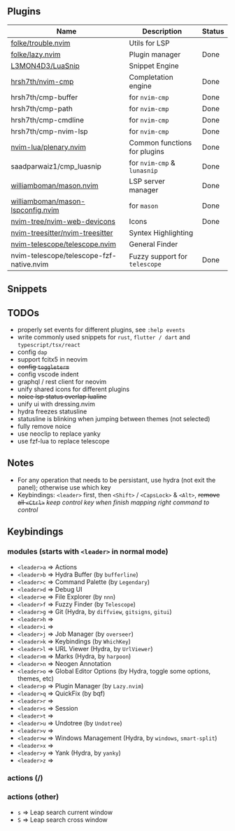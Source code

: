 ## Plugins

| Name                                                              | Description                   | Status |
| ----------------------------------------------------------------- | ----------------------------- | ------ |
| [folke/trouble.nvim](https://github.com/folke/trouble.nvim)       | Utils for LSP                 |        |
| [folke/lazy.nvim]()                                               | Plugin manager                | Done   |
| [L3MON4D3/LuaSnip](https://github.com/L3MON4D3/LuaSnip)           | Snippet Engine                |        |
| [hrsh7th/nvim-cmp](https://github.com/hrsh7th/nvim-cmp)           | Completation engine           | Done   |
| hrsh7th/cmp-buffer                                                | for `nvim-cmp`                | Done   |
| hrsh7th/cmp-path                                                  | for `nvim-cmp`                | Done   |
| hrsh7th/cmp-cmdline                                               | for `nvim-cmp`                | Done   |
| hrsh7th/cmp-nvim-lsp                                              | for `nvim-cmp`                | Done   |
| [nvim-lua/plenary.nvim](https://github.com/nvim-lua/plenary.nvim) | Common functions for plugins  | Done   |
| saadparwaiz1/cmp_luasnip                                          | for `nvim-cmp` & `lunasnip`   | Done   |
| [williamboman/mason.nvim]()                                       | LSP server manager            | Done   |
| [williamboman/mason-lspconfig.nvim]()                             | for `mason`                   | Done   |
| [nvim-tree/nvim-web-devicons]()                                   | Icons                         | Done   |
| [nvim-treesitter/nvim-treesitter]()                               | Syntex Highlighting           |        |
| [nvim-telescope/telescope.nvim]()                                 | General Finder                |        |
| nvim-telescope/telescope-fzf-native.nvim                          | Fuzzy support for `telescope` | Done   |

## Snippets

## TODOs

- properly set events for different plugins, see `:help events`
- write commonly used snippets for `rust`, `flutter / dart` and `typescript/tsx/react`
- config `dap`
- support fcitx5 in neovim
- ~~config `toggleterm`~~
- config vscode indent
- graphql / rest client for neovim
- unify shared icons for different plugins
- ~~noice lsp status overlap lualine~~
- unify ui with dressing.nvim
- hydra freezes statusline
- statusline is blinking when jumping between themes (not selected)
- fully remove noice
- use neoclip to replace yanky
- use fzf-lua to replace telescope

## Notes

- For any operation that needs to be persistant, use hydra (not exit the panel); otherwise use which key
- Keybindings: `<leader>` first, then `<Shift>` / `<CapsLock>` & `<Alt>`, ~~remove all `<Ctrl>`~~
*keep control key when finish mapping right command to control*

## Keybindings

### modules (starts with `<leader>` in normal mode)

- `<leader>a` => Actions
- `<leader>b` => Hydra Buffer (by `bufferline`)
- `<leader>c` => Command Palette (by `Legendary`)
- `<leader>d` => Debug UI
- `<leader>e` => File Explorer (by `nnn`)
- `<leader>f` => Fuzzy Finder (by `Telescope`)
- `<leader>g` => Git (Hydra, by `diffview`, `gitsigns`, `gitui`)
- `<leader>h` => 
- `<leader>i` =>
- `<leader>j` => Job Manager (by `overseer`)
- `<leader>k` => Keybindings (by `WhichKey`)
- `<leader>l` => URL Viewer (Hydra, by `UrlViewer`) 
- `<leader>m` => Marks (Hydra, by `harpoon`)
- `<leader>n` => Neogen Annotation
- `<leader>o` => Global Editor Options (by Hydra, toggle some options, themes, etc)
- `<leader>p` => Plugin Manager (by `Lazy.nvim`) 
- `<leader>q` => QuickFix (by bqf)
- `<leader>r` =>
- `<leader>s` => Session
- `<leader>t` =>
- `<leader>u` => Undotree (by `Undotree`)
- `<leader>v` => 
- `<leader>w` => Windows Management (Hydra, by `windows`, `smart-split`)
- `<leader>x` => 
- `<leader>y` => Yank (Hydra, by `yanky`)
- `<leader>z` =>

### actions (<alt>/<Shift>)

### actions (other)

- `s` => Leap search current window
- `S` => Leap search cross window

